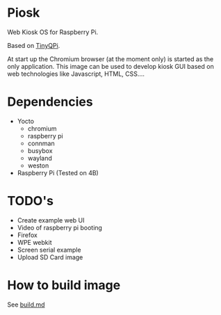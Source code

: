 # Piosk
Web Kiosk OS for Raspberry Pi.

Based on [TinyQPi](https://github.com/QingLee95/TinyQPi/tree/main).

At start up the Chromium browser (at the moment only) is started as the only application. This image can be used to develop kiosk GUI based on web technologies like Javascript, HTML, CSS....

# Dependencies
- Yocto
    - chromium
    - raspberry pi
    - connman
    - busybox
    - wayland
    - weston
- Raspberry Pi (Tested on 4B)

# TODO's
- Create example web UI
- Video of raspberry pi booting
- Firefox
- WPE webkit
- Screen serial example
- Upload SD Card image

# How to build image
See [build.md](./build.md)